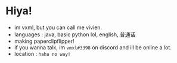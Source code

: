 # Hiya!
- im vxml, but you can call me vivien.
- languages : java, basic python lol, english, 普通话
- making paperclipflipper! 
- if you wanna talk, im `vmxl#3398` on discord and ill be online a lot.
- location : `haha no way!`
